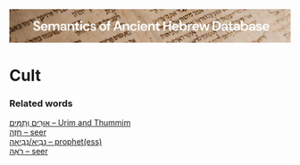 <html><body><img id="banner" src="../../images/banners/banner.png" alt="banner" /></body></html>

# **Cult**


### Related words
[אוּרִים וְתֻמִּים – Urim and Thummim](../words/2urim_wthummim.md)<br>[חֹזֶה – seer](../words/chozeh.md)<br>[נָבִיא/נְבִיאָה – prophet(ess)](../words/nabi2.md)<br>[רֹאֶה – seer](../words/ro2eh.md)<br>